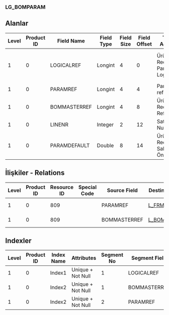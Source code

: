 ### LG_BOMPARAM

## Alanlar

**Level**|**Product ID**|**Field Name**|**Field Type**|**Field Size**|**Field Offset**|**Türkçe Açıklama**|**Expression**
-----|-----|-----|-----|-----|-----|-----|-----
1|0|LOGICALREF|Longint|4|0|Ürün Reçetesi Parametresi Logical Ref.|Bill Of Material Parameter Logical Reference
1|0|PARAMREF|Longint|4|4|Parametre ref.|Parameter Reference
1|0|BOMMASTERREF|Longint|4|8|Ürün Reçetesi Referansı|Bill Of Material Reference
1|0|LINENR|Integer|2|12|Satır Numarası|Line Number
1|0|PARAMDEFAULT|Double|8|14|Ürün Reçetesi Sabiti Öndeğeri|BOM Constants Default

## İlişkiler - Relations
**Level**|**Product ID**|**Resource ID**|**Special Code**|**Source Field**|**Destination Table**|**Destination Field**|**Relation Type**|**Extra Condition**
-----|-----|-----|-----|-----|-----|-----|-----|-----
1|0|809||PARAMREF|[L_FRMPRDPARAM](../LG_FRMPRDPARAM "L_FRMPRDPARAM")|LOGICALREF|one-to-one|
1|0|809||BOMMASTERREF|[L_BOMASTER](../LG_BOMASTER "L_BOMASTER")|LOGICALREF|one-to-one|

## Indexler
**Level**|**Product ID**|**Index Name**|**Attributes**|**Segment No**|**Segment Field**|**Sense**
-----|-----|-----|-----|-----|-----|-----
1|0|Index1|Unique + Not Null|1|LOGICALREF|Ascending
1|0|Index2|Unique + Not Null|1|BOMMASTERREF|Ascending
1|0|Index2|Unique + Not Null|2|PARAMREF|Ascending
